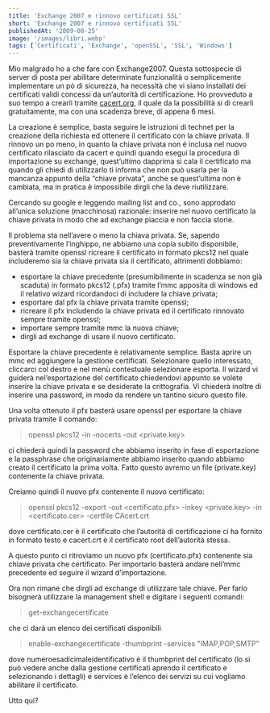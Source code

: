 ```yaml
---
title: 'Exchange 2007 e rinnovo certificati SSL'
short: 'Exchange 2007 e rinnovo certificati SSL'
publishedAt: '2009-08-25'
image: '/images/libri.webp'
tags: ['Certificati', 'Exchange', 'openSSL', 'SSL', 'Windows']
---
```


Mio malgrado ho a che fare con Exchange2007. Questa sottospecie di server di posta per abilitare determinate funzionalità o semplicemente implementare un pò di sicurezza, ha necessità che vi siano installati dei certificati validi concessi da un’autorità di certificazione. Ho provveduto a suo tempo a crearli tramite [cacert.org](https://www.cacert.org "CAcert.org"), il quale da la possibilità si di crearli gratuitamente, ma con una scadenza breve, di appena 6 mesi.

La creazione è semplice, basta seguire le istruzioni di technet per la creazione della richiesta ed ottenere il certificato con la chiave privata. Il rinnovo un po meno, in quanto la chiave privata non è inclusa nel nuovo certificato rilasciato da cacert e quindi quando esegui la procedura di importazione su exchange, quest’ultimo dapprima si cala il certificato ma quando gli chiedi di utilizzarlo ti informa che non può usarla per la mancanza appunto della “chiave privata”, anche se quest’ultima non è cambiata, ma in pratica è impossibile dirgli che la deve riutilizzare.

Cercando su google e leggendo mailing list and co., sono approdato all’unica soluzione (macchinosa) razionale: inserire nel nuovo certificato la chiave privata in modo che ad exchange piaccia e non faccia storie.

Il problema sta nell’avere o meno la chiava privata. Se, sapendo preventivamente l’inghippo, ne abbiamo una copia subito disponibile, basterà tramite openssl ricreare il certificato in formato pkcs12 nel quale includeremo sia la chiave privata sia il certificato, altrimenti dobbiamo:

- esportare la chiave precedente (presumibilmente in scadenza se non già scaduta) in formato pkcs12 (.pfx) tramite l’mmc apposita di windows ed il relativo wizard ricordandoci di includere la chiave privata;
- esportare dal pfx la chiave privata tramite openssl;
- ricreare il pfx includendo la chiave privata ed il certificato rinnovato sempre tramite openssl;
- importare sempre tramite mmc la nuova chiave;
- dirgli ad exchange di usare il nuovo certificato.

Esportare la chiave precedente è relativamente semplice. Basta aprire un mmc ed aggiungere la gestione certificati. Selezionare quello interessato, cliccarci col destro e nel menù contestuale selezionare esporta. Il wizard vi guiderà nel’esportazione del certificato chiedendovi appunto se volete inserire la chiave privata e se desiderate la crittografia. Vi chiederà inoltre di inserire una password, in modo da rendere un tantino sicuro questo file.

Una volta ottenuto il pfx basterà usare openssl per esportare la chiave privata tramite il comando:

> openssl pkcs12 -in <nome file.pfx> -nocerts -out <private.key>

ci chiederà quindi la password che abbiamo inserito in fase di esportazione e la passphrase che originariamente abbiamo inserito quando abbiamo creato il certificato la prima volta. Fatto questo avremo un file (private.key) contenente  la chiave privata.

Creiamo quindi il nuovo pfx contenente il nuovo certificato:

> openssl pkcs12 -export -out <certificato.pfx> -inkey <private.key> -in <certificato.cer> -certfile CAcert.crt

dove certificato.cer è il certificato che l’autorità di certificazione ci ha fornito in formato testo e cacert.crt è il certificato root dell’autorità stessa.

A questo punto ci ritroviamo un nuovo pfx (certificato.pfx) contenente sia chiave privata che certificato. Per importarlo basterà andare nell’mmc precedente ed seguire il wizard d’importazione.

Ora non rimane che dirgli ad exchange di utilizzare tale chiave. Per farlo bisognerà utilizzare la management shell e digitare i seguenti comandi:

> get-exchangecertificate

che ci darà un elenco dei certificati disponibili

> enable-exchangecertificate -thumbprint <numeroesadicimaleidentificato> -services "IMAP,POP,SMTP"

dove numeroesadicimaleidentificativo è il thumbprint del certificato (lo si può vedere anche dalla gestione certificati aprendo il certificato e selezionando i dettagli) e services è l’elenco dei servizi su cui vogliamo abilitare il certificato.

Utto qui?